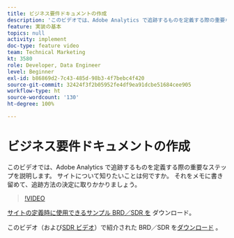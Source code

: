 ```yaml
---
title: ビジネス要件ドキュメントの作成
description: 'このビデオでは、Adobe Analytics で追跡するものを定義する際の重要なステップを説明します。 サイトについて知りたいことは何ですか。 それをメモに書き留めて、追跡方法の決定に取りかかりましょう。 '
feature: 実装の基本
topics: null
activity: implement
doc-type: feature video
team: Technical Marketing
kt: 3580
role: Developer, Data Engineer
level: Beginner
exl-id: b86869d2-7c43-485d-98b3-4f7bebc4f420
source-git-commit: 32424f3f2b05952fe4df9ea91dcbe51684cee905
workflow-type: ht
source-wordcount: '130'
ht-degree: 100%

---
```


# ビジネス要件ドキュメントの作成

このビデオでは、Adobe Analytics で追跡するものを定義する際の重要なステップを説明します。 サイトについて知りたいことは何ですか。 それをメモに書き留めて、追跡方法の決定に取りかかりましょう。

>[!VIDEO](https://video.tv.adobe.com/v/28758/?quality=12)

[サイトの定義時に使用できるサンプル BRD／SDR を](https://analytics.enablementadobe.com/files/brd-sdr-sample-template.xlsx) ダウンロード。

このビデオ（および[SDR ビデオ](creating-and-maintaining-an-sdr.md)）で紹介された BRD／SDR を[ダウンロード](https://analytics.enablementadobe.com/files/geometrixx-clothiers-brd-sdr.xlsx) 。
